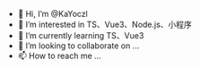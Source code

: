 - 👋 Hi, I’m @KaYoczl
- 👀 I’m interested in TS、Vue3、Node.js、小程序
- 🌱 I’m currently learning TS、Vue3
- 💞️ I’m looking to collaborate on ...
- 📫 How to reach me ...

<!---
KaYoczl/KaYoczl is a ✨ special ✨ repository because its `README.md` (this file) appears on your GitHub profile.
You can click the Preview link to take a look at your changes.
--->
